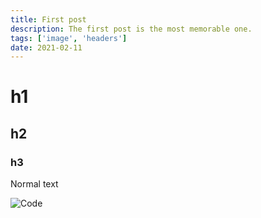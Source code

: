 ```yaml
---
title: First post
description: The first post is the most memorable one.
tags: ['image', 'headers']
date: 2021-02-11
---
```


# h1

## h2

### h3

Normal text

![Code](/code.jpg)
